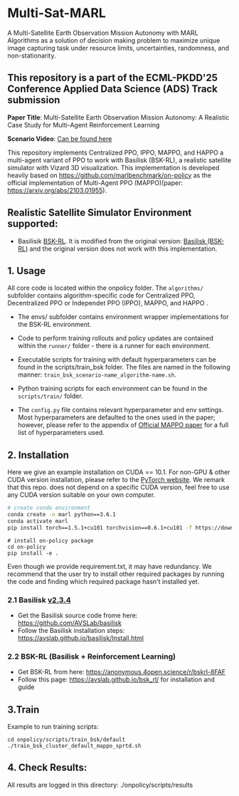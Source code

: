 # Multi-Sat-MARL
A Multi-Satellite Earth Observation Mission Autonomy with MARL Algorithms as a solution of decision making problem to maximize unique image capturing task under resource limits, uncertainties, randomness, and non-stationarity.

## This repository is a part of the ECML-PKDD'25 Conference Applied Data Science (ADS) Track submission

**Paper Title**: Multi-Satellite Earth Observation Mission Autonomy: A Realistic Case Study for Multi-Agent Reinforcement Learning

**Scenario Video**: [Can be found here](https://drive.google.com/file/d/18fy9miCLcLgjJE3NyO3sQhaKT5QfPMSi/view?usp=sharing)

This repository implements Centralized PPO, IPPO, MAPPO, and HAPPO a multi-agent variant of PPO to work with Basilisk (BSK-RL), a realistic satellite simulator with Vizard 3D visualization. This implementation is developed heavily based on https://github.com/marlbenchmark/on-policy as the official implementation of Multi-Agent PPO (MAPPO)(paper: https://arxiv.org/abs/2103.01955). 


## Realistic Satellite Simulator Environment supported:

- Basilisik [BSK-RL](https://anonymous.4open.science/r/bskrl-8FAF). It is modified from the original version: [Basilisk (BSK-RL)](https://github.com/AVSLab/bsk_rl) and the original version does not work with this implementation.

## 1. Usage

All core code is located within the onpolicy folder. The `algorithms/` subfolder contains algorithm-specific code
for Centralized PPO, Decentralized PPO or Independet PPO (IPPO), MAPPO, and HAPPO . 

* The envs/ subfolder contains environment wrapper implementations for the BSK-RL environment. 

* Code to perform training rollouts and policy updates are contained within the `runner/` folder - there is a runner for 
each environment. 

* Executable scripts for training with default hyperparameters can be found in the scripts/train_bsk folder. The files are named
in the following manner: `train_bsk_scenario-name_algorithm-name.sh`.
* Python training scripts for each environment can be found in the `scripts/train/` folder. 

* The `config.py` file contains relevant hyperparameter and env settings. Most hyperparameters are defaulted to the ones
used in the paper; however, please refer to the appendix of [Official MAPPO paper](https://arxiv.org/abs/2103.01955) for a full list of hyperparameters used. 


## 2. Installation

 Here we give an example installation on CUDA == 10.1. For non-GPU & other CUDA version installation, please refer to the [PyTorch website](https://pytorch.org/get-started/locally/). We remark that this repo. does not depend on a specific CUDA version, feel free to use any CUDA version suitable on your own computer.

``` Bash
# create conda environment
conda create -n marl python==3.6.1
conda activate marl
pip install torch==1.5.1+cu101 torchvision==0.6.1+cu101 -f https://download.pytorch.org/whl/torch_stable.html
```

```
# install on-policy package
cd on-policy
pip install -e .
```

Even though we provide requirement.txt, it may have redundancy. We recommend that the user try to install other required packages by running the code and finding which required package hasn't installed yet.

### 2.1 Basilisk [v2.3.4](https://hanspeterschaub.info/basilisk/index.html)
* Get the Basilisk source code frome here: https://github.com/AVSLab/basilisk
* Follow the Basilisk installation steps: https://avslab.github.io/basilisk/Install.html 

### 2.2 BSK-RL (Basilisk + Reinforcement Learning)
* Get BSK-RL from here: https://anonymous.4open.science/r/bskrl-8FAF
* Follow this page: https://avslab.github.io/bsk_rl/ for installation and guide

## 3.Train
Example to run training scripts:
```
cd onpolicy/scripts/train_bsk/default
./train_bsk_cluster_default_mappo_sprtd.sh
```

## 4. Check Results:
All results are logged in this directory: ./onpolicy/scripts/results
